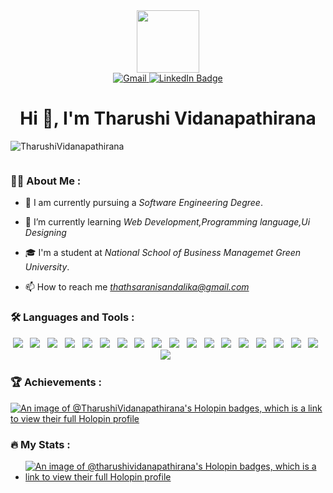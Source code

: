<div id="header" align="center">
  <img src="https://media.giphy.com/media/M9gbBd9nbDrOTu1Mqx/giphy.gif" width="100"/>
  <div id="badges">
  <a href="mailto:thathsaranisandalika@gmail.com">
    <img src="https://img.shields.io/badge/gmail-EA4335?style=for-the-badge&logo=gmail&logoColor=white" alt="Gmail"/>
  </a>
  <a href="https://www.linkedin.com/in/tharushi-vidanapathirana-140a79242/" target="_blank">
    <img src="https://img.shields.io/badge/LinkedIn-blue?style=for-the-badge&logo=linkedin&logoColor=white" alt="LinkedIn Badge"/>
  </a>
</div>
</div>
<h1 align="center">Hi 👋, I'm Tharushi Vidanapathirana </h1>
<p align="left"> <img src="https://komarev.com/ghpvc/?username=TharushiVidanapathirana&label=Profile%20views&color=0e75b6&style=flat" alt="TharushiVidanapathirana" /> </p>

<p align="left"> <a href="https://twitter.com/" target="blank"><img src="https://img.shields.io/twitter/follow/?logo=twitter&style=for-the-badge" alt="" /></a> </p>

### :man_technologist: About Me :

- 🔭 I am currently pursuing a *Software Engineering Degree*.

- 🌱 I’m currently learning *Web Development,Programming language,Ui Designing*

- 🎓 I'm a student at *National School of Business Managemet Green University*.

- 📫 How to reach me *thathsaranisandalika@gmail.com*

### :hammer_and_wrench: Languages and Tools :

<div id="header" align="center">
<img src="https://img.shields.io/badge/-Java-red?style=flat-square&logo=java"/>&nbsp;&nbsp;
<img src="https://img.shields.io/badge/-csharp-430098?style=flat-square&logo=C#"/>&nbsp;&nbsp;
<img src="https://img.shields.io/badge/Javascript-ffb13b?style=flat-square&logo=javascript&logoColor=white"/>&nbsp;&nbsp;
<img src="https://img.shields.io/badge/-dotnet-02569B?style=flat-square&logo=.NET"/>&nbsp;&nbsp;
<img src="https://img.shields.io/badge/-React.js-2088FF?style=flat-square&logo=react"/>&nbsp;&nbsp;
<img src="https://img.shields.io/badge/-Flutter-02569B?style=flat-square&logo=flutter"/>&nbsp;&nbsp;
<img src="https://img.shields.io/badge/Node.js-339933?style=flat-square&logo=Node.js&logoColor=white"/>&nbsp;&nbsp;
<img src="https://img.shields.io/badge/PHP-777BB4?style=flat-square&logo=php&logoColor=white"/>&nbsp;&nbsp;
<img src="https://img.shields.io/badge/MySQL-4479A1?style=flat-square&logo=mysql&logoColor=white"/>&nbsp;&nbsp;
<img src="https://img.shields.io/badge/HTML-E34F26?logo=html5&style=flat-square&logoColor=white"/>&nbsp;&nbsp;
<img src="https://img.shields.io/badge/CSS-1572B6?logo=css3&style=flat-square&logoColor=white"/>&nbsp;&nbsp;
<img src="https://img.shields.io/badge/Docker-1572B6?logo=docker&style=flat-square&logoColor=white"/>&nbsp;&nbsp;
<img src="https://img.shields.io/badge/Wordpress-1572B6?style=flat-square&logo=wordpress"/>&nbsp;&nbsp;
<img src="https://img.shields.io/badge/-figma-F24E1E?style=flat-square&logo=figma&logoColor=white"/>&nbsp;&nbsp;
<img src="https://img.shields.io/badge/-GitHub-181717?style=flat-square&logo=github"/>&nbsp;&nbsp;
<img src="https://img.shields.io/badge/-Git-F05032?style=flat-square&logo=git&logoColor=white"/>&nbsp;&nbsp;
<img src="https://img.shields.io/badge/Firebase-007ACC?style=flat-square&logo=firebase"/>&nbsp;&nbsp;
<img src="https://img.shields.io/badge/Aws-011?style=flat-square&logo=amazon"/>&nbsp;&nbsp;
<img src="https://img.shields.io/badge/Google%20Cloud-4285F4?style=flat-square&logo=google-cloud&logoColor=FFBB00"/>&nbsp;&nbsp;
</div>
 
### 🏆 Achievements :
[![An image of @TharushiVidanapathirana's Holopin badges, which is a link to view their full Holopin profile](https://holopin.me/@tharushi)](https://holopin.io/@tharushi)

### :fire: My Stats :
- [![An image of @tharushividanapathirana's Holopin badges, which is a link to view their full Holopin profile](https://holopin.me/tharushividanapathirana)](https://holopin.io/@tharushividanapathirana)
